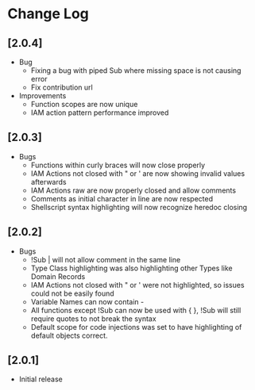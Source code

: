 # Change Log
## [2.0.4]
- Bug
    - Fixing a bug with piped Sub where missing space is not causing error
    - Fix contribution url 
- Improvements
    - Function scopes are now unique
    - IAM action pattern performance improved
## [2.0.3]
- Bugs
    - Functions within curly braces will now close properly
    - IAM Actions not closed with " or ' are now showing invalid values afterwards
    - IAM Actions raw are now properly closed and allow comments
    - Comments as initial character in line are now respected
    - Shellscript syntax highlighting will now recognize heredoc closing

## [2.0.2]
- Bugs
    - !Sub | will not allow comment in the same line
    - Type Class highlighting was also highlighting other Types like Domain Records
    - IAM Actions not closed with " or ' were not highlighted, so issues could not be easily found
    - Variable Names can now contain -
    - All functions except !Sub can now be used with { }, !Sub will still require quotes to not break the syntax
    - Default scope for code injections was set to have highlighting of default objects correct. 
## [2.0.1]
- Initial release

